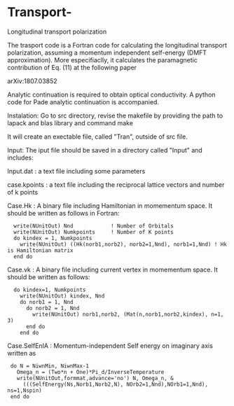 # Transport-
Longitudinal transport polarization

The trasport code is a Fortran code for calculating the longitudinal transport polarization, assuming a momentum independent self-energy (DMFT approximation). More especifiaclly, it calculates the paramagnetic contribution of Eq. (11) at the following paper

arXiv:1807.03852

Analytic continuation is required to obtain optical conductivity. A python code for Pade analytic continuation is accompanied. 

Instalation:
Go to src directory, revise the makefile by providing the path to lapack and blas library  and command
make

It will create an exectable file, called "Tran", outside of src file.

Input:
The iput file should be saved in a directory called "Input" and includes:

Input.dat : a text file including some parameters

case.kpoints : a text file including the reciprocal lattice vectors and number of k points

Case.Hk : A binary file including Hamiltonian in momementum space. It should be written as follows in Fortran:

      write(NUnitOut) Nnd            ! Number of Orbitals
      write(NUnitOut) Numkpoints     ! Number of K points
      do kindex = 1, Numkpoints
        write(NUnitOut) ((Hk(norb1,norb2), norb2=1,Nnd), norb1=1,Nnd) ! Hk is Hamiltonian matrix
      end do
      
Case.vk : A binary file including current vertex in momementum space. It should be written as follows:

      do kindex=1, Numkpoints
        write(NUnitOut) kindex, Nnd
        do norb1 = 1, Nnd
          do norb2 = 1, Nnd
            write(NUnitOut) norb1,norb2, (Mat(n,norb1,norb2,kindex), n=1, 3)
          end do
        end do  
        
 Case.SelfEnIA : Momentum-independent Self energy on imaginary axis written as
 
     do N = NiwnMin, NiwnMax-1
       Omega_n = (Two*n + One)*Pi_d/InverseTemperature
       write(NUnitOut,formmat,advance='no') N, Omega_n, &
         (((SelfEnergy(Ns,Norb1,Norb2,N), NOrb2=1,Nnd),NOrb1=1,Nnd), ns=1,Nspin)
     end do
 


